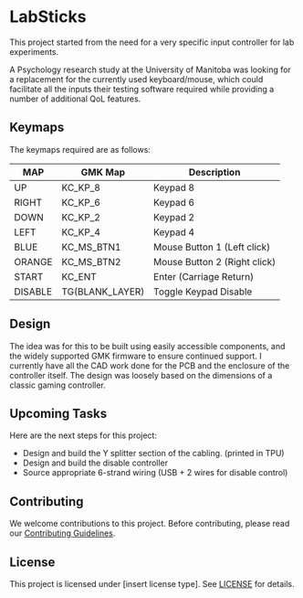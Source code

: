 # LabSticks
This project started from the need for a very specific input controller for lab experiments.

A Psychology research study at the University of Manitoba was looking for a replacement for the currently used keyboard/mouse, which could facilitate all the inputs their testing software required while providing a number of additional QoL features.

## Keymaps
The keymaps required are as follows:

| MAP     | GMK Map       | Description                  |
|---------|---------------|------------------------------|
| UP      | KC_KP_8       | Keypad 8                     |
| RIGHT   | KC_KP_6       | Keypad 6                     |
| DOWN    | KC_KP_2       | Keypad 2                     |
| LEFT    | KC_KP_4       | Keypad 4                     |
| BLUE    | KC_MS_BTN1    | Mouse Button 1 (Left click)  |
| ORANGE  | KC_MS_BTN2    | Mouse Button 2 (Right click) |
| START   | KC_ENT        | Enter (Carriage Return)      |
| DISABLE | TG(BLANK_LAYER)| Toggle Keypad Disable        |

## Design

The idea was for this to be built using easily accessible components, and the widely supported GMK firmware to ensure continued support. I currently have all the CAD work done for the PCB and the enclosure of the controller itself.  The design was loosely based on the dimensions of a classic gaming controller. 

## Upcoming Tasks

Here are the next steps for this project:

- Design and build the Y splitter section of the cabling. (printed in TPU)
- Design and build the disable controller
- Source appropriate 6-strand wiring (USB + 2 wires for disable control)

## Contributing

We welcome contributions to this project. Before contributing, please read our [Contributing Guidelines](link-to-contributing.md).

## License

This project is licensed under [insert license type]. See [LICENSE](link-to-license) for details.

